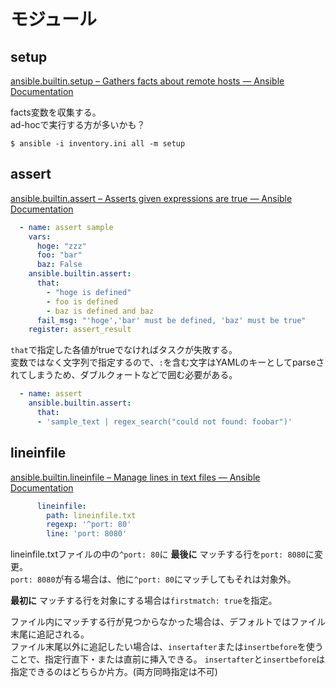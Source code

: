 # モジュール

## setup

[ansible.builtin.setup – Gathers facts about remote hosts — Ansible Documentation](https://docs.ansible.com/ansible/latest/collections/ansible/builtin/setup_module.html)

facts変数を収集する。  
ad-hocで実行する方が多いかも？

```console
$ ansible -i inventory.ini all -m setup 
```

## assert

[ansible.builtin.assert – Asserts given expressions are true — Ansible Documentation](https://docs.ansible.com/ansible/latest/collections/ansible/builtin/assert_module.html)

```yaml
  - name: assert sample
    vars:
      hoge: "zzz"
      foo: "bar"
      baz: False
    ansible.builtin.assert:
      that:
        - "hoge is defined"
        - foo is defined
        - baz is defined and baz
      fail_msg: "'hoge','bar' must be defined, 'baz' must be true"
    register: assert_result
```

`that`で指定した各値がtrueでなければタスクが失敗する。  
変数ではなく文字列で指定するので、`:`を含む文字はYAMLのキーとしてparseされてしまうため、ダブルクォートなどで囲む必要がある。

```yaml
  - name: assert
    ansible.builtin.assert:
      that:
      - 'sample_text | regex_search("could not found: foobar")'
```

## lineinfile

[ansible.builtin.lineinfile – Manage lines in text files — Ansible Documentation](https://docs.ansible.com/ansible/latest/collections/ansible/builtin/lineinfile_module.html)

```yaml
      lineinfile:
        path: lineinfile.txt
        regexp: '^port: 80'
        line: 'port: 8080'
```

lineinfile.txtファイルの中の`^port: 80`に __最後に__ マッチする行を`port: 8080`に変更。  
`port: 8080`が有る場合は、他に`^port: 80`にマッチしてもそれは対象外。

__最初に__ マッチする行を対象にする場合は`firstmatch: true`を指定。

ファイル内にマッチする行が見つからなかった場合は、デフォルトではファイル末尾に追記される。  
ファイル末尾以外に追記したい場合は、`insertafter`または`insertbefore`を使うことで、指定行直下・または直前に挿入できる。
`insertafter`と`insertbefore`は指定できるのはどちらか片方。(両方同時指定は不可)
